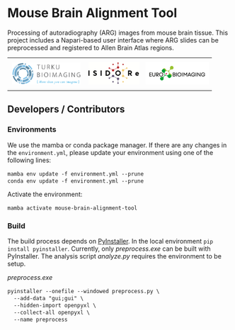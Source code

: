 # Mouse Brain Alignment Tool
Processing of autoradiography (ARG) images from mouse brain tissue. This project includes a Napari-based user interface where ARG slides can be preprocessed and registered to Allen Brain Atlas regions.
<table>
  <tbody>
    <tr>
      <td style='padding: 10px;'><img src='/assets/turku_bioimaging_logo.jpg' style='height:50px;width:auto'/></td>
      <td><img src='/assets/isidore_logo.png' style='height:50px; width: auto;'/></td>
      <td><img src='/assets/euro_bioimaging_logo.png' style='height:50px; width: auto;'/></td>
    </tr>
  </tbody>
</table>

## Developers / Contributors

### Environments
We use the mamba or conda package manager. If there are any changes in the `environment.yml`, please update your environment using one of the following lines:
```
mamba env update -f environment.yml --prune
conda env update -f environment.yml --prune
```
Activate the environment:
```
mamba activate mouse-brain-alignment-tool
```

### Build
The build process depends on [PyInstaller](https://pyinstaller.org). In the local environment `pip install pyinstaller`. Currently, only _preprocess.exe_ can be built with PyInstaller. The analysis script _analyze.py_ requires the environment to be setup.
  
_preprocess.exe_
```
pyinstaller --onefile --windowed preprocess.py \
  --add-data "gui;gui" \
  --hidden-import openpyxl \ 
  --collect-all openpyxl \
  --name preprocess
```